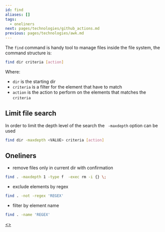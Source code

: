 ```yaml
---
id: find
aliases: []
tags:
  - oneliners
next: pages/technologies/github_actions.md
previous: pages/technologies/awk.md
---
```


The `find` command is handy tool to manage files inside the file system, the command structure is:

```bash
find dir criteria [action]
```

Where:

- `dir` is the starting dir
- `criteria` is a filter for the element that have to match
- `action` is the action to perform on the elements that matches the `criteria`

## Limit file search

In order to limit the depth level of the search the ` -maxdepth` option can be used

```bash
find dir -maxdepth <VALUE> criteria [action]
```

## Oneliners

- remove files only in current dir with confirmation

```bash
find . -maxdepth 1 -type f  -exec rm -i {} \;
```

- exclude elements by regex

```bash
find . -not -regex 'REGEX'
```

- filter by element name

```bash
find . -name 'REGEX'
```

[<](pages/technologies/awk.md)[>](pages/technologies/github_actions.md)
